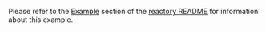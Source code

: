 Please refer to the [Example](https://github.com/azigler/reactory/tree/main/README.md#example) section of the [reactory README](https://github.com/azigler/reactory/tree/main/README.md) for information about this example.
